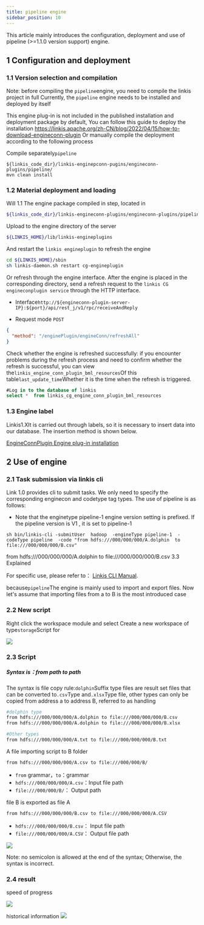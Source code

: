 ```yaml
---
title: pipeline engine
sidebar_position: 10
---
```


This article mainly introduces the configuration, deployment and use of pipeline (>=1.1.0 version support) engine.


## 1 Configuration and deployment

### 1.1 Version selection and compilation
Note: before compiling the `pipeline`engine, you need to compile the linkis project in full
Currently, the `pipeline` engine needs to be installed and deployed by itself

This engine plug-in is not included in the published installation and deployment package by default,
You can follow this guide to deploy the installation https://linkis.apache.org/zh-CN/blog/2022/04/15/how-to-download-engineconn-plugin
Or manually compile the deployment according to the following process

Compile separately`pipeline` 

```
${linkis_code_dir}/linkis-enginepconn-pugins/engineconn-plugins/pipeline/
mvn clean install
```

### 1.2 Material deployment and loading

Will 1.1 The engine package compiled in step, located in

```bash
${linkis_code_dir}/linkis-engineconn-plugins/engineconn-plugins/pipeline/target/out/pipeline
```
Upload to the engine directory of the server

```bash 
${LINKIS_HOME}/lib/linkis-engineplugins
```

And restart the `linkis engineplugin` to refresh the engine
```bash
cd ${LINKIS_HOME}/sbin
sh linkis-daemon.sh restart cg-engineplugin
```
Or refresh through the engine interface. After the engine is placed in the corresponding directory, send a refresh request to the `linkis CG engineconplugin service` through the HTTP interface.
- Interface`http://${engineconn-plugin-server-IP}:${port}/api/rest_j/v1/rpc/receiveAndReply`

- Request mode `POST`

```json
{
  "method": "/enginePlugin/engineConn/refreshAll"
}
```
Check whether the engine is refreshed successfully: if you encounter problems during the refresh process and need to confirm whether the refresh is successful, you can view the`linkis_engine_conn_plugin_bml_resources`Of this table`last_update_time`Whether it is the time when the refresh is triggered.

```sql
#Log in to the database of linkis
select *  from linkis_cg_engine_conn_plugin_bml_resources
```

### 1.3 Engine label

Linkis1.XIt is carried out through labels, so it is necessary to insert data into our database. The insertion method is shown below.

[EngineConnPlugin Engine plug-in installation](../deployment/engine-conn-plugin-installation) 


## 2 Use of engine

### 2.1 Task submission via linkis cli

Link 1.0 provides cli to submit tasks. We only need to specify the corresponding enginecon and codetype tag types. The use of pipeline is as follows:
- Note that the enginetype pipeline-1 engine version setting is prefixed. If the pipeline version is V1 , it is set to pipeline-1 
```shell
sh bin/linkis-cli -submitUser  hadoop  -engineType pipeline-1  -codeType pipeline  -code "from hdfs:///000/000/000/A.dolphin  to file:///000/000/000/B.csv"
```
from hdfs:///000/000/000/A.dolphin  to file:///000/000/000/B.csv 3.3 Explained

For specific use, please refer to： [Linkis CLI Manual](../user-guide/linkiscli-manual.md).

because`pipeline`The engine is mainly used to import and export files. Now let's assume that importing files from a to B is the most introduced case

### 2.2 New script
Right click the workspace module and select Create a new workspace of type`storage`Script for

![](/Images-zh/EngineConnNew/new_pipeline_script.png)

### 2.3 Script

##### Syntax is：from path to path

The syntax is file copy rule:`dolphin`Suffix type files are result set files that can be converted to`.csv`Type and`.xlsx`Type file, other types can only be copied from address a to address B, referred to as handling

```bash
#dolphin type
from hdfs:///000/000/000/A.dolphin to file:///000/000/000/B.csv
from hdfs:///000/000/000/A.dolphin to file:///000/000/000/B.xlsx

#Other types
from hdfs:///000/000/000/A.txt to file:///000/000/000/B.txt
```


A file importing script to B folder
```bash
from hdfs:///000/000/000/A.csv to file:///000/000/B/
```
- `from` grammar，`to`：grammar
- `hdfs:///000/000/000/A.csv`：Input file path
- `file:///000/000/B/`： Output path

file B is exported as file A
```bash
from hdfs:///000/000/000/B.csv to file:///000/000/000/A.CSV
```
- `hdfs:///000/000/000/B.csv`： Input  file path
- `file:///000/000/000/A.CSV`： Output file path

![](/Images-zh/EngineConnNew/to_write.png)

Note: no semicolon is allowed at the end of the syntax; Otherwise, the syntax is incorrect.

### 2.4 result
speed of progress

![](/Images-zh/EngineConnNew/job_state.png)

historical information
![](/Images-zh/EngineConnNew/historical_information.png)
